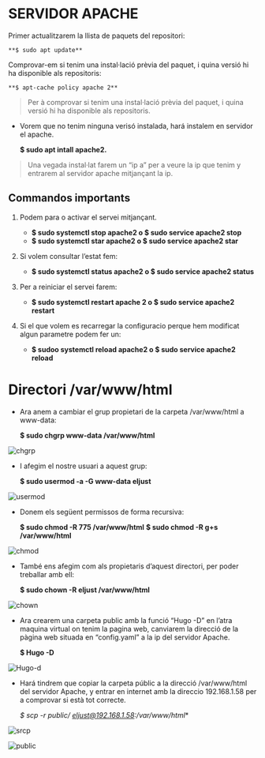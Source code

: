 # SERVIDOR APACHE


Primer actualitzarem la llista de paquets del repositori: 

    **$ sudo apt update**
    
Comprovar-em si tenim una instal·lació prèvia del paquet, i quina versió hi ha disponible als repositoris:

    **$ apt-cache policy apache 2**

> Per à comprovar si tenim una instal·lació prèvia del paquet, i quina versió hi ha disponible als repositoris. 

- Vorem que no tenim ninguna verisó instalada, hará instalem en servidor el apache.

    **$ sudo apt intall apache2.** 

> Una vegada instal·lat farem un “ip a” per a veure la ip que tenim y entrarem al servidor apache mitjançant la ip.

## Commandos importants

1. Podem para  o activar el servei mitjançant.

    - **$ sudo systemctl stop apache2 		o		$ sudo service apache2 stop**
    - **$ sudo systemctl star apache2 		o		$ sudo service apache2 star**

2. Si volem consultar l’estat fem:

    - **$ sudo systemctl status apache2 		o		$ sudo service apache2 status**

3. Per a reiniciar el servei farem:

    - **$ sudo systemctl restart apache 2		o		$ sudo service apache2 restart**

4. Si el que volem es recarregar la configuracio perque hem modificat algun parametre podem fer un:

    - **$ sudoo systemctl reload apache2		o		$ sudo service apache2 reload**


# Directori /var/www/html

- Ara anem a cambiar el grup propietari de la carpeta /var/www/html a www-data: 

    **$ sudo chgrp www-data /var/www/html** 

![chgrp](.\chgrp.png)

- I afegim el nostre usuari a aquest grup: 

    **$ sudo usermod -a -G www-data eljust**

![usermod](.\usermod.png)
 
- Donem els següent permissos de forma recursiva:

    **$ sudo chmod -R 775 /var/www/html**
    **$ sudo chmod -R g+s /var/www/html**

![chmod](.\chmod.png)

- També ens afegim com als propietaris d’aquest directori, per poder treballar amb ell:

    **$ sudo chown -R eljust /var/www/html**

![chown](.\chown.png)

- Ara crearem una carpeta public amb la funció “Hugo -D” en l’atra maquina virtual on tenim la pagina web, canviarem la direcció  de la pàgina web situada en “config.yaml” a la ip del servidor Apache.

    **$ Hugo -D**

![Hugo-d](.\hugo-d.png)



- Hará tindrem que copiar la carpeta públic a la direcció /var/www/html del servidor Apache, y entrar en internet amb la direccio 192.168.1.58 per a comprovar  si està tot correcte.

    **$ scp -r public/* eljust@192.168.1.58:/var/www/html**

![srcp](.\scp.png)

![public](.\public.png)